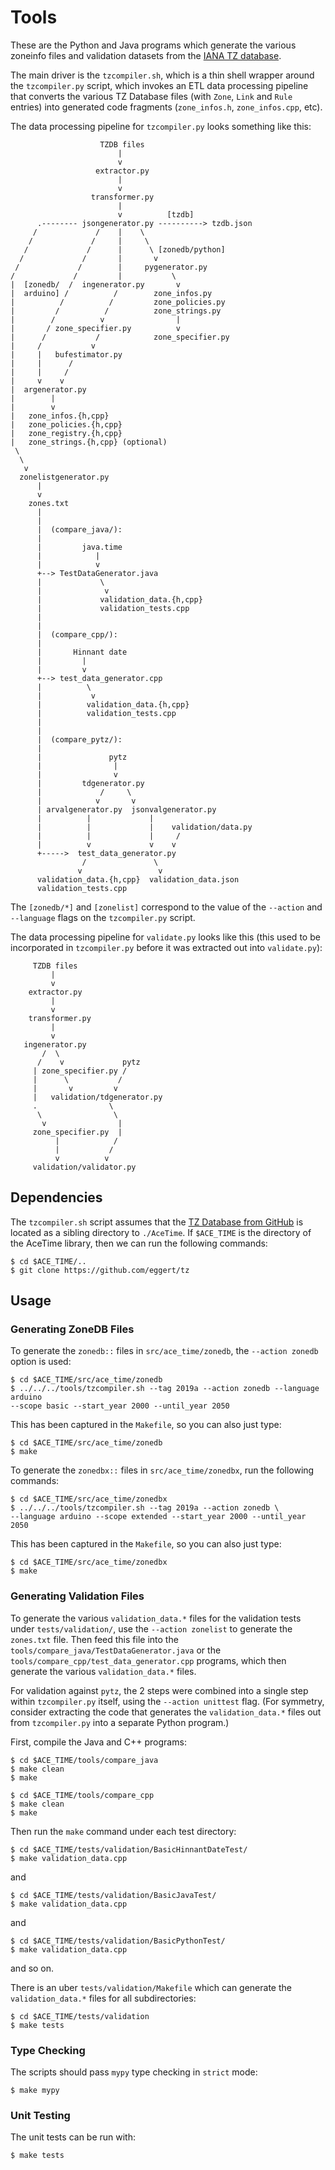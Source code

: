 # Tools

These are the Python and Java programs which generate the various zoneinfo files
and validation datasets from the [IANA TZ
database](https://www.iana.org/time-zones).

The main driver is the `tzcompiler.sh`, which is a thin shell wrapper
around the `tzcompiler.py` script, which invokes an ETL data
processing pipeline that converts the various TZ Database files (with `Zone`,
`Link` and `Rule` entries) into generated code fragments (`zone_infos.h`,
`zone_infos.cpp`, etc).

The data processing pipeline for `tzcompiler.py` looks something like this:

```
                    TZDB files
                        |
                        v
                   extractor.py
                        |
                        v
                  transformer.py
                        |
                        v          [tzdb]
      .-------- jsongenerator.py ----------> tzdb.json
     /             /    |    \
    /             /     |     \
   /             /      |      \ [zonedb/python]
  /             /       |       v
 /             /        |     pygenerator.py
/             /         |           \
|  [zonedb/  /  ingenerator.py       v
|  arduino] /          /        zone_infos.py
|          /          /         zone_policies.py
|         /          /          zone_strings.py
|        /          v                |
|       / zone_specifier.py          v
|      /           /            zone_specifier.py
|     /           v
|     |   bufestimator.py
|     |      /
|     |     /
|     v    v
|  argenerator.py
|        |
|        v
|   zone_infos.{h,cpp}
|   zone_policies.{h,cpp}
|   zone_registry.{h,cpp}
|   zone_strings.{h,cpp} (optional)
 \
  \
   v
  zonelistgenerator.py
      |
      v
    zones.txt
      |
      |
      |  (compare_java/):
      |
      |         java.time
      |            |
      |            v
      +--> TestDataGenerator.java
      |             \
      |              v
      |             validation_data.{h,cpp}
      |             validation_tests.cpp
      |
      |
      |  (compare_cpp/):
      |
      |       Hinnant date
      |         |
      |         v
      +--> test_data_generator.cpp
      |          \
      |           v
      |          validation_data.{h,cpp}
      |          validation_tests.cpp
      |
      |
      |  (compare_pytz/):
      |
      |               pytz
      |                |
      |                v
      |         tdgenerator.py
      |             /     \
      |            v       v
      | arvalgenerator.py  jsonvalgenerator.py
      |          |             |
      |          |             |    validation/data.py
      |          |             |     /
      |          v             v    v
      +----->  test_data_generator.py
                /               \
               v                 v
      validation_data.{h,cpp}  validation_data.json
      validation_tests.cpp
```

The `[zonedb/*]` and `[zonelist]` correspond to the value of the `--action` and
`--language` flags on the `tzcompiler.py` script.

The data processing pipeline for `validate.py` looks like this (this used to be
incorporated in `tzcompiler.py` before it was extracted out into `validate.py`):

```
     TZDB files
         |
         v
    extractor.py
         |
         v
    transformer.py
         |
         v
   ingenerator.py
       /  \
      /    v             pytz
     | zone_specifier.py /
     |      \           /
     |       v         v
     |   validation/tdgenerator.py
     .                \
      \                \
       v                |
     zone_specifier.py  |
          |            /
          |           /
          v          v
     validation/validator.py
```

## Dependencies

The `tzcompiler.sh` script assumes that the [TZ Database from
GitHub](https://github.com/eggert/tz) is located as a sibling directory to
`./AceTime`. If `$ACE_TIME` is the directory of the AceTime library, then
we can run the following commands:
```
$ cd $ACE_TIME/..
$ git clone https://github.com/eggert/tz
```

## Usage

### Generating ZoneDB Files

To generate the `zonedb::` files in `src/ace_time/zonedb`, the `--action zonedb`
option is used:

```
$ cd $ACE_TIME/src/ace_time/zonedb
$ ../../../tools/tzcompiler.sh --tag 2019a --action zonedb --language arduino
--scope basic --start_year 2000 --until_year 2050
```

This has been captured in the `Makefile`, so you can also just type:
```
$ cd $ACE_TIME/src/ace_time/zonedb
$ make
```

To generate the `zonedbx::` files in `src/ace_time/zonedbx`, run the following
commands:

```
$ cd $ACE_TIME/src/ace_time/zonedbx
$ ../../../tools/tzcompiler.sh --tag 2019a --action zonedb \
--language arduino --scope extended --start_year 2000 --until_year 2050
```

This has been captured in the `Makefile`, so you can also just type:
```
$ cd $ACE_TIME/src/ace_time/zonedbx
$ make
```


### Generating Validation Files

To generate the various `validation_data.*` files for the validation tests under
`tests/validation/`, use the `--action zonelist` to generate the `zones.txt`
file. Then feed this file into the `tools/compare_java/TestDataGenerator.java`
or the `tools/compare_cpp/test_data_generator.cpp` programs, which then generate
the various `validation_data.*` files.

For validation against `pytz`, the 2 steps were combined into a single step
within `tzcompiler.py` itself, using the `--action unittest` flag. (For
symmetry, consider extracting the code that generates the `validation_data.*`
files out from `tzcompiler.py` into a separate Python program.)

First, compile the Java and C++ programs:
```
$ cd $ACE_TIME/tools/compare_java
$ make clean
$ make

$ cd $ACE_TIME/tools/compare_cpp
$ make clean
$ make
```

Then run the `make` command under each test directory:

```
$ cd $ACE_TIME/tests/validation/BasicHinnantDateTest/
$ make validation_data.cpp
```
and
```
$ cd $ACE_TIME/tests/validation/BasicJavaTest/
$ make validation_data.cpp
```
and
```
$ cd $ACE_TIME/tests/validation/BasicPythonTest/
$ make validation_data.cpp
```

and so on.

There is an uber `tests/validation/Makefile` which can generate
the `validation_data.*` files for all subdirectories:
```
$ cd $ACE_TIME/tests/validation
$ make tests
```

### Type Checking

The scripts should pass `mypy` type checking in `strict` mode:
```
$ make mypy
```

### Unit Testing

The unit tests can be run with:
```
$ make tests
```
